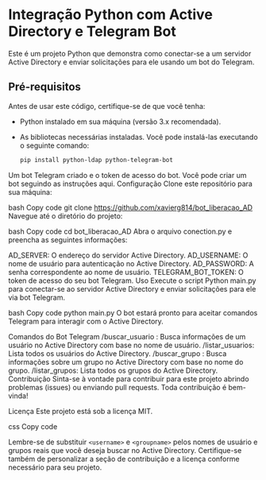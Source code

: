 
# Integração Python com Active Directory e Telegram Bot

Este é um projeto Python que demonstra como conectar-se a um servidor Active Directory e enviar solicitações para ele usando um bot do Telegram.

## Pré-requisitos

Antes de usar este código, certifique-se de que você tenha:

- Python instalado em sua máquina (versão 3.x recomendada).
- As bibliotecas necessárias instaladas. Você pode instalá-las executando o seguinte comando:

  ```bash
  pip install python-ldap python-telegram-bot
Um bot Telegram criado e o token de acesso do bot. Você pode criar um bot seguindo as instruções aqui.
Configuração
Clone este repositório para sua máquina:

bash
Copy code
git clone https://github.com/xavierg814/bot_liberacao_AD
Navegue até o diretório do projeto:

bash
Copy code
cd bot_liberacao_AD
Abra o arquivo conection.py e preencha as seguintes informações:

AD_SERVER: O endereço do servidor Active Directory.
AD_USERNAME: O nome de usuário para autenticação no Active Directory.
AD_PASSWORD: A senha correspondente ao nome de usuário.
TELEGRAM_BOT_TOKEN: O token de acesso do seu bot Telegram.
Uso
Execute o script Python main.py para conectar-se ao servidor Active Directory e enviar solicitações para ele via bot Telegram.

bash
Copy code
python main.py
O bot estará pronto para aceitar comandos Telegram para interagir com o Active Directory.

Comandos do Bot Telegram
/buscar_usuario <username>: Busca informações de um usuário no Active Directory com base no nome de usuário.
/listar_usuarios: Lista todos os usuários do Active Directory.
/buscar_grupo <groupname>: Busca informações sobre um grupo no Active Directory com base no nome do grupo.
/listar_grupos: Lista todos os grupos do Active Directory.
Contribuição
Sinta-se à vontade para contribuir para este projeto abrindo problemas (issues) ou enviando pull requests. Toda contribuição é bem-vinda!

Licença
Este projeto está sob a licença MIT.

css
Copy code

Lembre-se de substituir `<username>` e `<groupname>` pelos nomes de usuário e grupos reais que você deseja buscar no Active Directory. Certifique-se também de personalizar a seção de contribuição e a licença conforme necessário para seu projeto.